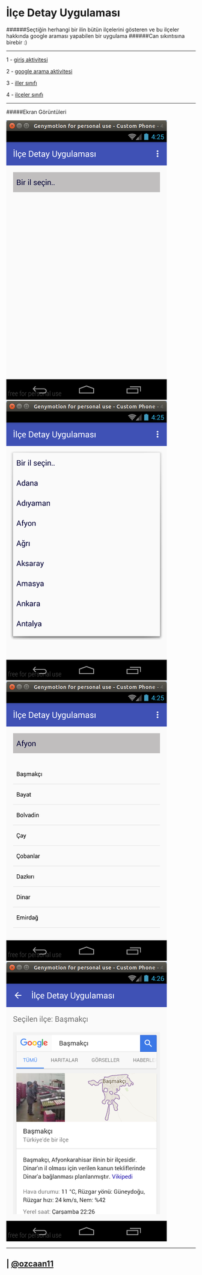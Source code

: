 # İlçe Detay Uygulaması


######Seçtiğin herhangi bir ilin bütün ilçelerini gösteren ve bu ilçeler hakkında google araması yapabilen bir uygulama
######Can sıkıntısına birebir :)

----------------------
 1 - [giriş aktivitesi](app/src/main/java/com/ozcaan11/l50/ilcedetayuygulamasi/MainActivity.java)

 2 - [google arama aktivitesi](app/src/main/java/com/ozcaan11/l50/ilcedetayuygulamasi/Main2Activity.java)

 3 - [iller sınıfı](app/src/main/java/com/ozcaan11/l50/ilcedetayuygulamasi/Iller.java)

 4 - [ilceler sınıfı](app/src/main/java/com/ozcaan11/l50/ilcedetayuygulamasi/Ilceler.java)

---------

#####Ekran Görüntüleri

![1](screenshots/1.png)
![2](screenshots/2.png)
![3](screenshots/3.png)
![4](screenshots/4.png)


----------------------

| [@ozcaan11](https://www.twitter.com/ozcaan11)
----
